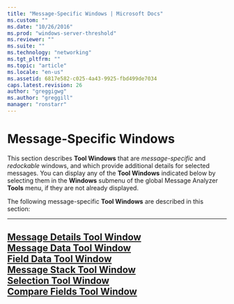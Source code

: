 ```yaml
---
title: "Message-Specific Windows | Microsoft Docs"
ms.custom: ""
ms.date: "10/26/2016"
ms.prod: "windows-server-threshold"
ms.reviewer: ""
ms.suite: ""
ms.technology: "networking"
ms.tgt_pltfrm: ""
ms.topic: "article"
ms.locale: "en-us"
ms.assetid: 6817e582-c025-4a43-9925-fbd499de7034
caps.latest.revision: 26
author: "greggigwg"
ms.author: "greggill"
manager: "ronstarr"
---
```

# Message-Specific Windows
This section describes **Tool Windows** that are *message-specific* and *redockable* windows, and which provide additional details for selected messages. You can display any of the **Tool Windows** indicated below by selecting them in the **Windows** submenu of the global Message Analyzer **Tools** menu, if they are not already displayed.  
  
 The following message-specific **Tool Windows** are described in this section:  
  
---  
  
 [Message Details Tool Window](message-details-tool-window.md)   
 [Message Data Tool Window](message-data-tool-window.md)   
 [Field Data Tool Window](field-data-tool-window.md)   
 [Message Stack Tool Window](message-stack-tool-window.md)   
 [Selection Tool Window](selection-tool-window.md)   
 [Compare Fields Tool Window](compare-fields-tool-window.md)   
---